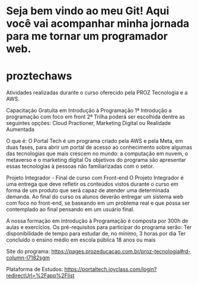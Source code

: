 # Seja bem vindo ao meu Git! Aqui você vai acompanhar minha jornada para me tornar um programador web.
# proztechaws

Atividades realizadas durante o curso oferecido pela PROZ Tecnologia e a AWS.

Capacitação Gratuita em Introdução à Prog﻿ramação
1ª Introdução a programação com foco em front
2ª Trilha poderá ser escolhida dentre as seguintes opções: Cloud Practioner, Marketing Digital ou Realidade Aumentada

O que é: O Portal Tech é um programa criado pela AWS e pela Meta, em duas fases, para abrir um portal de acesso ao conhecimento sobre algumas das tecnologias que mais crescem no mundo: a computação em nuvem, o metaverso e o marketing digital
Os objetivos do programa são apresentar essas tecnologias à pessoas não familiarizadas com o setor.

Projeto Integrador - Final de curso com Front-end
O Projeto Integrador é uma entrega que deve refletir os conteúdos vistos durante o curso em forma de um produto que será capaz de atender uma determinada demanda. Ao final do curso os alunos deverão entregar um sistema web com foco no front-end, se baseando em um problema real e que possa ser contemplado ao final pensando em um usuário final.

A nossa formação em Introdução à Programação é composta por 300h de aulas e exercícios.
Os pré-requisitos para participar do programa serão:
﻿Ter disponibilidade de tempo para estudar de, no mínimo, 3 horas por dia
﻿Ter concluído o ensino médio em escola pública
18 anos ou mais

Site do programa: https://pages.prozeducacao.com.br/proz-tecnologia#rd-column-l7182sgm

Plataforma de Estudos: https://portaltech.joyclass.com/login?redirectUrl=%2Fapp%2Flist
